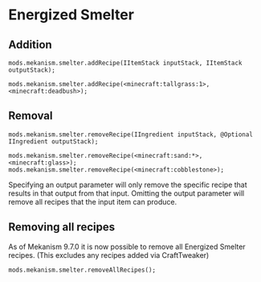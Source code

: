 
# Energized Smelter
Addition
------
```
mods.mekanism.smelter.addRecipe(IItemStack inputStack, IItemStack outputStack);

mods.mekanism.smelter.addRecipe(<minecraft:tallgrass:1>, <minecraft:deadbush>);
```

Removal
------
```
mods.mekanism.smelter.removeRecipe(IIngredient inputStack, @Optional IIngredient outputStack);

mods.mekanism.smelter.removeRecipe(<minecraft:sand:*>, <minecraft:glass>);
mods.mekanism.smelter.removeRecipe(<minecraft:cobblestone>);
```
Specifying an output parameter will only remove the specific recipe that results in that output from that input. Omitting the output parameter will remove all recipes that the input item can produce.

Removing all recipes
------
As of Mekanism 9.7.0 it is now possible to remove all Energized Smelter recipes. (This excludes any recipes added via CraftTweaker)
```
mods.mekanism.smelter.removeAllRecipes();
```